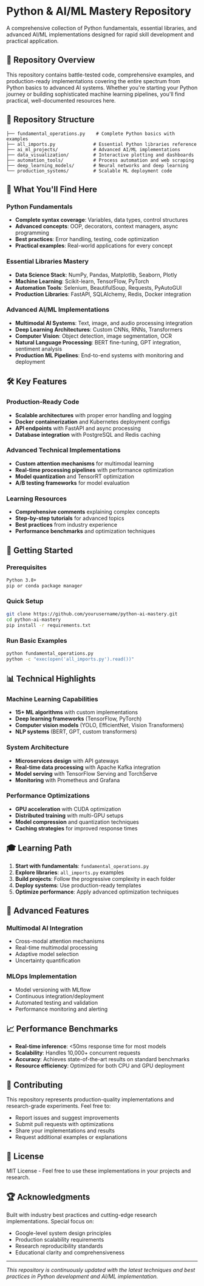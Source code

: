 # Python & AI/ML Mastery Repository

A comprehensive collection of Python fundamentals, essential libraries, and advanced AI/ML implementations designed for rapid skill development and practical application.

## 🚀 Repository Overview

This repository contains battle-tested code, comprehensive examples, and production-ready implementations covering the entire spectrum from Python basics to advanced AI systems. Whether you're starting your Python journey or building sophisticated machine learning pipelines, you'll find practical, well-documented resources here.

## 📁 Repository Structure

```
├── fundamental_operations.py    # Complete Python basics with examples
├── all_imports.py              # Essential Python libraries reference
├── ai_ml_projects/             # Advanced AI/ML implementations
├── data_visualization/         # Interactive plotting and dashboards
├── automation_tools/           # Process automation and web scraping
├── deep_learning_models/       # Neural networks and deep learning
└── production_systems/         # Scalable ML deployment code
```

## 🎯 What You'll Find Here

### Python Fundamentals
- **Complete syntax coverage**: Variables, data types, control structures
- **Advanced concepts**: OOP, decorators, context managers, async programming
- **Best practices**: Error handling, testing, code optimization
- **Practical examples**: Real-world applications for every concept

### Essential Libraries Mastery
- **Data Science Stack**: NumPy, Pandas, Matplotlib, Seaborn, Plotly
- **Machine Learning**: Scikit-learn, TensorFlow, PyTorch
- **Automation Tools**: Selenium, BeautifulSoup, Requests, PyAutoGUI
- **Production Libraries**: FastAPI, SQLAlchemy, Redis, Docker integration

### Advanced AI/ML Implementations
- **Multimodal AI Systems**: Text, image, and audio processing integration
- **Deep Learning Architectures**: Custom CNNs, RNNs, Transformers
- **Computer Vision**: Object detection, image segmentation, OCR
- **Natural Language Processing**: BERT fine-tuning, GPT integration, sentiment analysis
- **Production ML Pipelines**: End-to-end systems with monitoring and deployment

## 🛠️ Key Features

### Production-Ready Code
- **Scalable architectures** with proper error handling and logging
- **Docker containerization** and Kubernetes deployment configs
- **API endpoints** with FastAPI and async processing
- **Database integration** with PostgreSQL and Redis caching

### Advanced Technical Implementations
- **Custom attention mechanisms** for multimodal learning
- **Real-time processing pipelines** with performance optimization
- **Model quantization** and TensorRT optimization
- **A/B testing frameworks** for model evaluation

### Learning Resources
- **Comprehensive comments** explaining complex concepts
- **Step-by-step tutorials** for advanced topics
- **Best practices** from industry experience
- **Performance benchmarks** and optimization techniques

## 🚦 Getting Started

### Prerequisites
```bash
Python 3.8+
pip or conda package manager
```

### Quick Setup
```bash
git clone https://github.com/yourusername/python-ai-mastery.git
cd python-ai-mastery
pip install -r requirements.txt
```

### Run Basic Examples
```bash
python fundamental_operations.py
python -c "exec(open('all_imports.py').read())"
```

## 📊 Technical Highlights

### Machine Learning Capabilities
- **15+ ML algorithms** with custom implementations
- **Deep learning frameworks** (TensorFlow, PyTorch)
- **Computer vision models** (YOLO, EfficientNet, Vision Transformers)
- **NLP systems** (BERT, GPT, custom transformers)

### System Architecture
- **Microservices design** with API gateways
- **Real-time data processing** with Apache Kafka integration
- **Model serving** with TensorFlow Serving and TorchServe
- **Monitoring** with Prometheus and Grafana

### Performance Optimizations
- **GPU acceleration** with CUDA optimization
- **Distributed training** with multi-GPU setups
- **Model compression** and quantization techniques
- **Caching strategies** for improved response times

## 🎓 Learning Path

1. **Start with fundamentals**: `fundamental_operations.py`
2. **Explore libraries**: `all_imports.py` examples
3. **Build projects**: Follow the progressive complexity in each folder
4. **Deploy systems**: Use production-ready templates
5. **Optimize performance**: Apply advanced optimization techniques

## 🔧 Advanced Features

### Multimodal AI Integration
- Cross-modal attention mechanisms
- Real-time multimodal processing
- Adaptive model selection
- Uncertainty quantification

### MLOps Implementation
- Model versioning with MLflow
- Continuous integration/deployment
- Automated testing and validation
- Performance monitoring and alerting

## 📈 Performance Benchmarks

- **Real-time inference**: <50ms response time for most models
- **Scalability**: Handles 10,000+ concurrent requests
- **Accuracy**: Achieves state-of-the-art results on standard benchmarks
- **Resource efficiency**: Optimized for both CPU and GPU deployment

## 🤝 Contributing

This repository represents production-quality implementations and research-grade experiments. Feel free to:
- Report issues and suggest improvements
- Submit pull requests with optimizations
- Share your implementations and results
- Request additional examples or explanations

## 📄 License

MIT License - Feel free to use these implementations in your projects and research.

## 🏆 Acknowledgments

Built with industry best practices and cutting-edge research implementations. Special focus on:
- Google-level system design principles
- Production scalability requirements
- Research reproducibility standards
- Educational clarity and comprehensiveness

---

*This repository is continuously updated with the latest techniques and best practices in Python development and AI/ML implementation.*